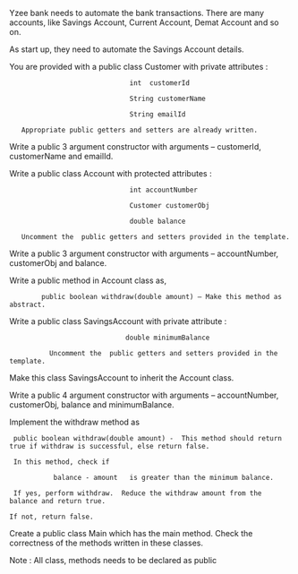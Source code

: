 Yzee bank needs to automate the bank transactions.  There are many accounts, like Savings Account, Current Account, Demat Account and so on.

As start up, they need to automate the Savings Account details. 

You are provided with a public class Customer with private attributes :

                                  int  customerId

                                  String customerName

                                  String emailId

       Appropriate public getters and setters are already written.

Write a public 3 argument constructor with arguments – customerId, customerName and emailId.

Write a public class Account with protected attributes :

                                  int accountNumber

                                  Customer customerObj

                                  double balance

       Uncomment the  public getters and setters provided in the template.

Write a public 3 argument constructor with arguments – accountNumber, customerObj and balance.

Write a public method in Account class as,     

            public boolean withdraw(double amount) – Make this method as abstract.

Write  a public class SavingsAccount with private attribute : 

                                 double minimumBalance

              Uncomment the  public getters and setters provided in the template.

 Make this class SavingsAccount to inherit the Account class.

Write a public 4 argument constructor with arguments – accountNumber, customerObj, balance and minimumBalance.

Implement the  withdraw method  as

     public boolean withdraw(double amount) -  This method should return true if withdraw is successful, else return false.

     In this method, check if

               balance - amount   is greater than the minimum balance.

     If yes, perform withdraw.  Reduce the withdraw amount from the balance and return true.

    If not, return false.

Create a public class Main which has the main method.  Check the correctness of the methods written in these classes.

Note :  All class, methods needs to be declared as public

